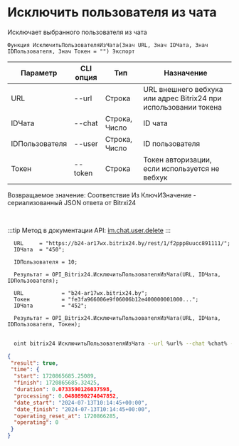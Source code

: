 ﻿---
sidebar_position: 6
---

# Исключить пользователя из чата
 Исключает выбранного пользователя из чата



`Функция ИсключитьПользователяИзЧата(Знач URL, Знач IDЧата, Знач IDПользователя, Знач Токен = "") Экспорт`

  | Параметр | CLI опция | Тип | Назначение |
  |-|-|-|-|
  | URL | --url | Строка | URL внешнего вебхука или адрес Bitrix24 при использовании токена |
  | IDЧата | --chat | Строка, Число | ID чата |
  | IDПользователя | --user | Строка, Число | ID пользователя |
  | Токен | --token | Строка | Токен авторизации, если используется не вебхук |

  
  Возвращаемое значение:   Соответствие Из КлючИЗначение - сериализованный JSON ответа от Bitrxi24

<br/>

:::tip
Метод в документации API: [im.chat.user.delete](https://dev.1c-bitrix.ru/learning/course/?COURSE_ID=93&LESSON_ID=12099)
:::
<br/>


```bsl title="Пример кода"
  URL     = "https://b24-ar17wx.bitrix24.by/rest/1/f2ppp8uucc891111/";
  IDЧата  = "450";
  
  IDПользователя = 10;
  
  Результат = OPI_Bitrix24.ИсключитьПользователяИзЧата(URL, IDЧата, IDПользователя);
  
  URL            = "b24-ar17wx.bitrix24.by";
  Токен          = "fe3fa966006e9f06006b12e400000001000...";
  IDЧата         = "452";
  
  Результат = OPI_Bitrix24.ИсключитьПользователяИзЧата(URL, IDЧата, IDПользователя, Токен);
```
        


```sh title="Пример команды CLI"
    
  oint bitrix24 ИсключитьПользователяИзЧата --url %url% --chat %chat% --user %user% --token %token%

```

```json title="Результат"
{
 "result": true,
 "time": {
  "start": 1720865685.25089,
  "finish": 1720865685.32425,
  "duration": 0.0733590126037598,
  "processing": 0.0480890274047852,
  "date_start": "2024-07-13T10:14:45+00:00",
  "date_finish": "2024-07-13T10:14:45+00:00",
  "operating_reset_at": 1720866285,
  "operating": 0
 }
}
```
